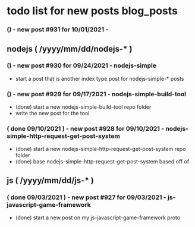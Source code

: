 # todo list for new posts blog_posts


### () - new post #931 for 10/01/2021 - 


<!--###### ########## ########## #######-->
## nodejs ( /yyyy/mm/dd/nodejs-* )
<!--###### ########## ########## #######-->

### () - new post #930 for 09/24/2021 - nodejs-simple
* start a post that is another index type post for nodejs-simple-* posts

### () - new post #929 for 09/17/2021 - nodejs-simple-build-tool
* (done) start a new nodejs-simple-build-tool repo folder
* write the new post for the tool

### ( done 09/10/2021 ) - new post #928 for 09/10/2021 - nodejs-simple-http-request-get-post-system
* (done) start a new nodejs-simple-http-request-get-post-system repo folder
* (done) base nodejs-simple-http-request-get-post-system based off of


<!--###### ########## ########## #######-->
## js ( /yyyy/mm/dd/js-* )
<!--###### ########## ########## #######-->

### ( done 09/03/2021 ) - new post #927 for 09/03/2021 - js-javascript-game-framework
* (done) start a new post on my js-javascript-game-framework proto
